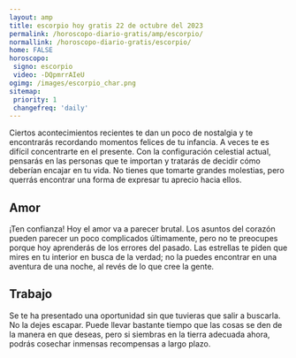 ```yaml
---
layout: amp
title: escorpio hoy gratis 22 de octubre del 2023 
permalink: /horoscopo-diario-gratis/amp/escorpio/
normallink: /horoscopo-diario-gratis/escorpio/
home: FALSE
horoscopo:
 signo: escorpio
 video: -DQpmrrAIeU
ogimg: /images/escorpio_char.png
sitemap:
 priority: 1
 changefreq: 'daily'
---
```



Ciertos acontecimientos recientes te dan un poco de nostalgia y te encontrarás recordando momentos felices de tu infancia. A veces te es difícil concentrarte en el presente. Con la configuración celestial actual, pensarás en las personas que te importan y tratarás de decidir cómo deberían encajar en tu vida. No tienes que tomarte grandes molestias, pero querrás encontrar una forma de expresar tu aprecio hacia ellos.

## Amor

¡Ten confianza! Hoy el amor va a parecer brutal. Los asuntos del corazón pueden parecer un poco complicados últimamente, pero no te preocupes porque hoy aprenderás de los errores del pasado. Las estrellas te piden que mires en tu interior en busca de la verdad; no la puedes encontrar en una aventura de una noche, al revés de lo que cree la gente.

## Trabajo

Se te ha presentado una oportunidad sin que tuvieras que salir a buscarla. No la dejes escapar. Puede llevar bastante tiempo que las cosas se den de la manera en que deseas, pero si siembras en la tierra adecuada ahora, podrás cosechar inmensas recompensas a largo plazo.